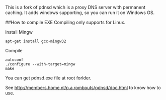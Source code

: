 This is a fork of pdnsd which is a proxy DNS server with permanent caching.
It adds windows supporting, so you can run it on Windows OS.

##How to compile EXE
Compiling only supports for Linux.

Install Mingw
```
apt-get install gcc-mingw32
```

Compile
```
autoconf
./configure --with-target=mingw
make
```

You can get pdnsd.exe file at root forlder.

See http://members.home.nl/p.a.rombouts/pdnsd/doc.html to know how to use.
